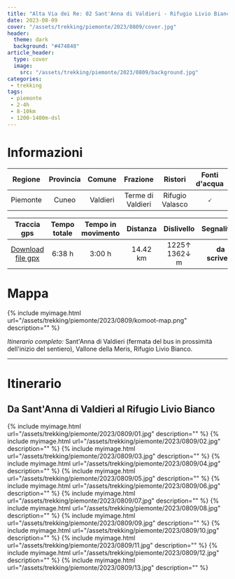 ```yaml
---
title: "Alta Via dei Re: 02 Sant'Anna di Valdieri - Rifugio Livio Bianco"
date: 2023-08-09
cover: "/assets/trekking/piemonte/2023/0809/cover.jpg"
header:
  theme: dark
  background: "#474848"
article_header:
  type: cover
  image:
    src: "/assets/trekking/piemonte/2023/0809/background.jpg"
categories:
 - trekking
tags:
 - piemonte
 - 2-4h
 - 8-10km
 - 1200-1400m-dsl
---
```


# Informazioni

|       Regione       | Provincia |   Comune | Frazione  | Ristori | Fonti d'acqua |
|:-------------------:|:---------:|:------------:|:-------:|:------:|:--------:|
| Piemonte             |   Cuneo  | Valdieri | Terme di Valdieri | Rifugio Valasco | 🗸 |

|     Traccia gps     | Tempo totale | Tempo in movimento  |  Distanza | Dislivello  | Segnalitica |
|:-------------------:| :------:|:---------------:| :--------:|:----------: | :---------: |
| [Download file gpx](/assets/trekking/piemonte/2023/0809/traccia-gps.gpx) |  6:38 h | 3:00 h |  14.42 km | 1225↑ 1362↓ m | **da scrivere** |


# Mappa

{% include myimage.html url="/assets/trekking/piemonte/2023/0809/komoot-map.png" description="" %}

*Itinerario completo:* Sant'Anna di Valdieri (fermata del bus in prossimità dell'inizio del sentiero), Vallone della Meris, Rifugio Livio Bianco.

---

# Itinerario

## Da Sant'Anna di Valdieri al Rifugio Livio Bianco

{% include myimage.html url="/assets/trekking/piemonte/2023/0809/01.jpg" description="" %}
{% include myimage.html url="/assets/trekking/piemonte/2023/0809/02.jpg" description="" %}
{% include myimage.html url="/assets/trekking/piemonte/2023/0809/03.jpg" description="" %}
{% include myimage.html url="/assets/trekking/piemonte/2023/0809/04.jpg" description="" %}
{% include myimage.html url="/assets/trekking/piemonte/2023/0809/05.jpg" description="" %}
{% include myimage.html url="/assets/trekking/piemonte/2023/0809/06.jpg" description="" %}
{% include myimage.html url="/assets/trekking/piemonte/2023/0809/07.jpg" description="" %}
{% include myimage.html url="/assets/trekking/piemonte/2023/0809/08.jpg" description="" %}
{% include myimage.html url="/assets/trekking/piemonte/2023/0809/09.jpg" description="" %}
{% include myimage.html url="/assets/trekking/piemonte/2023/0809/10.jpg" description="" %}
{% include myimage.html url="/assets/trekking/piemonte/2023/0809/11.jpg" description="" %}
{% include myimage.html url="/assets/trekking/piemonte/2023/0809/12.jpg" description="" %}
{% include myimage.html url="/assets/trekking/piemonte/2023/0809/13.jpg" description="" %}



